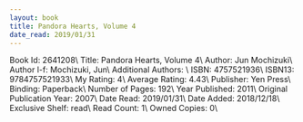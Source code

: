 ```yaml
---
layout: book
title: Pandora Hearts, Volume 4
date_read: 2019/01/31
---
```


Book Id: 2641208\ 
Title: Pandora Hearts, Volume 4\ 
Author: Jun Mochizuki\ 
Author l-f: Mochizuki, Jun\ 
Additional Authors: \ 
ISBN: 4757521936\ 
ISBN13: 9784757521933\ 
My Rating: 4\ 
Average Rating: 4.43\ 
Publisher: Yen Press\ 
Binding: Paperback\ 
Number of Pages: 192\ 
Year Published: 2011\ 
Original Publication Year: 2007\ 
Date Read: 2019/01/31\ 
Date Added: 2018/12/18\ 
Exclusive Shelf: read\ 
Read Count: 1\ 
Owned Copies: 0\ 

